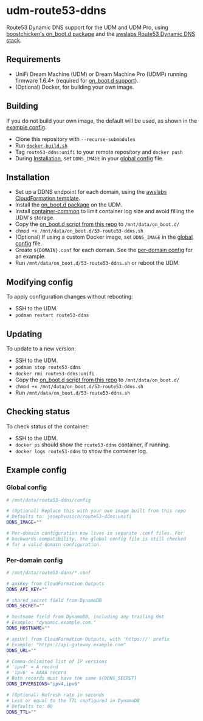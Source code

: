 # udm-route53-ddns

Route53 Dynamic DNS support for the UDM and UDM Pro, using [boostchicken's on_boot.d package](https://github.com/boostchicken/udm-utilities/tree/master/on-boot-script) and the [awslabs Route53 Dynamic DNS stack](https://github.com/awslabs/route53-dynamic-dns-with-lambda).

## Requirements
* UniFi Dream Machine (UDM) or Dream Machine Pro (UDMP) running firmware 1.6.4+ (required for [on_boot.d support](https://github.com/boostchicken/udm-utilities/tree/master/on-boot-script)).
* (Optional) Docker, for building your own image.

## Building
If you do not build your own image, the default will be used, as shown in the [example config](#Example-config).
* Clone this repository with `--recurse-submodules`
* Run [`docker-build.sh`](docker-build.sh)
* Tag `route53-ddns:unifi` to your remote repository and `docker push`
* During [Installation](#Installation), set `DDNS_IMAGE` in your [global config](#Global-config) file.

## Installation
* Set up a DDNS endpoint for each domain, using the [awslabs CloudFormation template](https://github.com/awslabs/route53-dynamic-dns-with-lambda).
* Install the [on_boot.d package](https://github.com/boostchicken/udm-utilities/tree/master/on-boot-script) on the UDM.
* Install [container-common](https://github.com/boostchicken/udm-utilities/tree/master/container-common) to limit container log size and avoid filling the UDM's storage.
* Copy the [on_boot.d script from this repo](on_boot.d/53-route53-ddns.sh) to `/mnt/data/on_boot.d/`
* `chmod +x /mnt/data/on_boot.d/53-route53-ddns.sh`
* (Optional) If using a custom Docker image, set `DDNS_IMAGE` in the [global config](#Global-config) file.
* Create `${DOMAIN}.conf` for each domain. See the [per-domain config](#Per-domain-config) for an example.
* Run `/mnt/data/on_boot.d/53-route53-ddns.sh` or reboot the UDM.

## Modifying config
To apply configuration changes without rebooting:
* SSH to the UDM.
* `podman restart route53-ddns`

## Updating
To update to a new version:
* SSH to the UDM.
* `podman stop route53-ddns`
* `docker rmi route53-ddns:unifi`
* Copy the [on_boot.d script from this repo](on_boot.d/53-route53-ddns.sh) to `/mnt/data/on_boot.d/`
* `chmod +x /mnt/data/on_boot.d/53-route53-ddns.sh`
* Run `/mnt/data/on_boot.d/53-route53-ddns.sh`

## Checking status
To check status of the container:
* SSH to the UDM.
* `docker ps` should show the `route53-ddns` container, if running.
* `docker logs route53-ddns` to show the container log.

## Example config
### Global config
```sh
# /mnt/data/route53-ddns/config

# (Optional) Replace this with your own image built from this repo
# Defaults to: josephvusich/route53-ddns:unifi
DDNS_IMAGE=""

# Per-domain configuration now lives in separate .conf files. For
# backwards-compatibility, the global config file is still checked
# for a valid domain configuration.
```

### Per-domain config
```sh
# /mnt/data/route53-ddns/*.conf

# apiKey from CloudFormation Outputs
DDNS_API_KEY=""

# shared_secret field from DynamoDB
DDNS_SECRET=""

# hostname field from DynamoDB, including any trailing dot
# Example: "dynamic.example.com."
DDNS_HOSTNAME=""

# apiUrl from CloudFormation Outputs, with 'https://' prefix
# Example: "https://api-gateway.example.com"
DDNS_URL=""

# Comma-delimited list of IP versions
# 'ipv4' = A record
# 'ipv6' = AAAA record
# Both records must have the same ${DDNS_SECRET}
DDNS_IPVERSIONS="ipv4,ipv6"

# (Optional) Refresh rate in seconds
# Less or equal to the TTL configured in DynamoDB
# Defaults to: 60
DDNS_TTL=""
```
